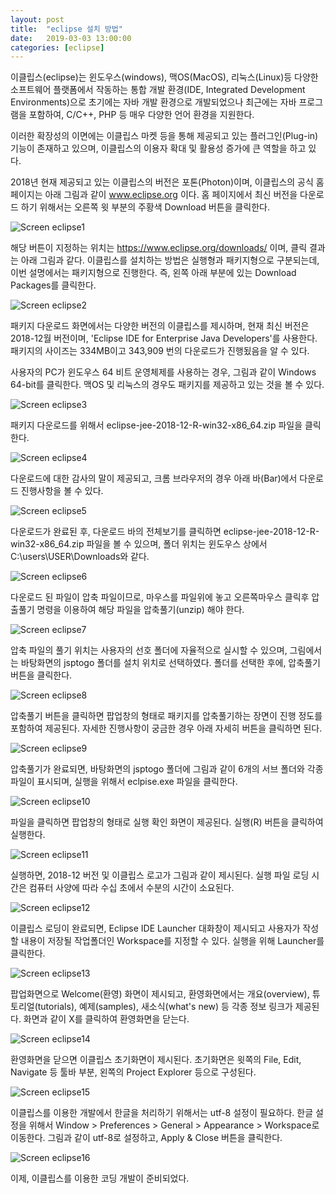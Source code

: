 ```yaml
---
layout: post
title:  "eclipse 설치 방법"
date:   2019-03-03 13:00:00 
categories: [eclipse]
---
```


이클립스(eclipse)는 윈도우스(windows), 맥OS(MacOS), 리눅스(Linux)등 다양한 소프트웨어 플랫폼에서 작동하는 
통합 개발 환경(IDE, Integrated Development Environments)으로 초기에는 자바 개발 환경으로 개발되었으나
최근에는 자바 프로그램을 포함하여, C/C++, PHP 등 매우 다양한 언어 환경을 지원한다.
 
이러한 확장성의 이면에는 이클립스 마켓 등을 통해 제공되고 있는 플러그인(Plug-in) 기능이 존재하고 있으며,
이클립스의 이용자 확대 및 활용성 증가에 큰 역할을 하고 있다.

2018년 현재 제공되고 있는 이클립스의 버전은 포톤(Photon)이며, 이클립스의 공식 홈페이지는 아래 그림과 같이 www.eclipse.org 이다.
홈 페이지에서 최신 버전을 다운로드 하기 위해서는 오른쪽 윗 부분의 주황색 Download 버튼을 클릭한다. 

![Screen eclipse1](https://raw.githubusercontent.com/javaroadmap/javaroadmap.github.io/master/static/img/_posts/eclipseinstall/eclipse1.png "Screen eclipse1")

해당 버튼이 지정하는 위치는 https://www.eclipse.org/downloads/ 이며, 클릭 결과는 아래 그림과 같다.
이클립스를 설치하는 방법은 실행형과 패키지형으로 구분되는데, 이번 설명에서는 패키지형으로 진행한다. 즉, 왼쪽 아래 부분에 있는 Download Packages를 클릭한다.

![Screen eclipse2](https://raw.githubusercontent.com/javaroadmap/javaroadmap.github.io/master/static/img/_posts/eclipseinstall/eclipse2.png "Screen eclipse2")
 
패키지 다운로드 화면에서는 다양한 버전의 이클립스를 제시하며, 현재 최신 버전은 2018-12월 버전이며, 'Eclipse IDE for Enterprise Java Developers'를 사용한다.  패키지의 사이즈는 334MB이고 343,909 번의 다운로드가 진행됬음을 알 수 있다.

사용자의 PC가 윈도우스 64 비트 운영체제를 사용하는 경우, 그림과 같이 Windows 64-bit를 클릭한다. 맥OS 및 리눅스의 경우도 패키지를 제공하고 있는 것을 볼 수 있다.

![Screen eclipse3](https://raw.githubusercontent.com/javaroadmap/javaroadmap.github.io/master/static/img/_posts/eclipseinstall/eclipse3.png "Screen eclipse3")

패키지 다운로드를 위해서 eclipse-jee-2018-12-R-win32-x86_64.zip 파일을 클릭한다.

![Screen eclipse4](https://raw.githubusercontent.com/javaroadmap/javaroadmap.github.io/master/static/img/_posts/eclipseinstall/eclipse4.png "Screen eclipse4")

다운로드에 대한 감사의 말이 제공되고, 크롬 브라우저의 경우 아래 바(Bar)에서 다운로드 진행사항을 볼 수 있다.

![Screen eclipse5](https://raw.githubusercontent.com/javaroadmap/javaroadmap.github.io/master/static/img/_posts/eclipseinstall/eclipse5.png "Screen eclipse5")

다운로드가 완료된 후, 다운로드 바의 전체보기를 클릭하면 eclipse-jee-2018-12-R-win32-x86_64.zip 파일을 볼 수 있으며, 폴더 위치는 윈도우스 상에서 C:\users\USER\Downloads와 같다.

![Screen eclipse6](https://raw.githubusercontent.com/javaroadmap/javaroadmap.github.io/master/static/img/_posts/eclipseinstall/eclipse6.png "Screen eclipse6")

다운로드 된 파일이 압축 파일이므로, 마우스를 파일위에 놓고 오른쪽마우스 클릭후 압출풀기 명령을 이용하여 해당 파일을 압축풀기(unzip) 해야 한다.

![Screen eclipse7](https://raw.githubusercontent.com/javaroadmap/javaroadmap.github.io/master/static/img/_posts/eclipseinstall/eclipse7.png "Screen eclipse7")

압축 파일의 풀기 위치는 사용자의 선호 폴더에 자율적으로 실시할 수 있으며, 그림에서는 바탕화면의 jsptogo 폴더를 설치 위치로 선택하였다. 폴더를 선택한 후에, 압축풀기 버튼을 클릭한다.

![Screen eclipse8](https://raw.githubusercontent.com/javaroadmap/javaroadmap.github.io/master/static/img/_posts/eclipseinstall/eclipse8.png "Screen eclipse8")
 
압축풀기 버튼을 클릭하면 팝업창의 형태로 패키지를 압축풀기하는 장면이 진행 정도를 포함하여 제공된다. 자세한 진행사항이 궁금한 경우 아래 자세히 버튼을 클릭하면 된다.
 
![Screen eclipse9](https://raw.githubusercontent.com/javaroadmap/javaroadmap.github.io/master/static/img/_posts/eclipseinstall/eclipse9.png "Screen eclipse9")

압축풀기가 완료되면, 바탕화면의 jsptogo 폴더에 그림과 같이 6개의 서브 폴더와 각종 파일이 표시되며, 실행을 위해서 eclpise.exe 파일을 클릭한다.

![Screen eclipse10](https://raw.githubusercontent.com/javaroadmap/javaroadmap.github.io/master/static/img/_posts/eclipseinstall/eclipse10.png "Screen eclipse10")

파일을 클릭하면 팝업창의 형태로 실행 확인 화면이 제공된다.  실행(R) 버튼을 클릭하여 실행한다.

![Screen eclipse11](https://raw.githubusercontent.com/javaroadmap/javaroadmap.github.io/master/static/img/_posts/eclipseinstall/eclipse11.png "Screen eclipse11")
  
실행하면, 2018-12 버전 및 이클립스 로고가 그림과 같이 제시된다. 실행 파일 로딩 시간은 컴퓨터 사양에 따라 수십 초에서 수분의 시간이 소요된다.

![Screen eclipse12](https://raw.githubusercontent.com/javaroadmap/javaroadmap.github.io/master/static/img/_posts/eclipseinstall/eclipse12.png "Screen eclipse12")

이클립스 로딩이 완료되면, Eclipse IDE Launcher 대화창이 제시되고 사용자가 작성할 내용이 저장될 작업폴더인 Workspace를 지정할 수 있다. 실행을 위해 Launcher를 클릭한다.

![Screen eclipse13](https://raw.githubusercontent.com/javaroadmap/javaroadmap.github.io/master/static/img/_posts/eclipseinstall/eclipse13.png "Screen eclipse13")

팝업화면으로 Welcome(환영) 화면이 제시되고, 환영화면에서는 개요(overview), 튜토리얼(tutorials), 예제(samples), 새소식(what's new) 등 각종 정보 링크가 제공된다. 화면과 같이 X를 클릭하여 환영화면을 닫는다.
  
![Screen eclipse14](https://raw.githubusercontent.com/javaroadmap/javaroadmap.github.io/master/static/img/_posts/eclipseinstall/eclipse14.png "Screen eclipse14")

환영화면을 닫으면 이클립스 초기화면이 제시된다. 초기화면은 윗쪽의 File, Edit, Navigate 등 툴바 부분, 왼쪽의 Project Explorer 등으로 구성된다. 

![Screen eclipse15](https://raw.githubusercontent.com/javaroadmap/javaroadmap.github.io/master/static/img/_posts/eclipseinstall/eclipse15.png "Screen eclipse15")

이클립스를 이용한 개발에서 한글을 처리하기 위해서는 utf-8 설정이 필요하다. 한글 설정을 위해서 Window > Preferences > General > Appearance > Workspace로 이동한다. 그림과 같이 utf-8로 설정하고, Apply & Close 버튼을 클릭한다. 
 
![Screen eclipse16](https://raw.githubusercontent.com/javaroadmap/javaroadmap.github.io/master/static/img/_posts/eclipseinstall/eclipse16.png "Screen eclipse16")

이제, 이클립스를 이용한 코딩 개발이 준비되었다.
